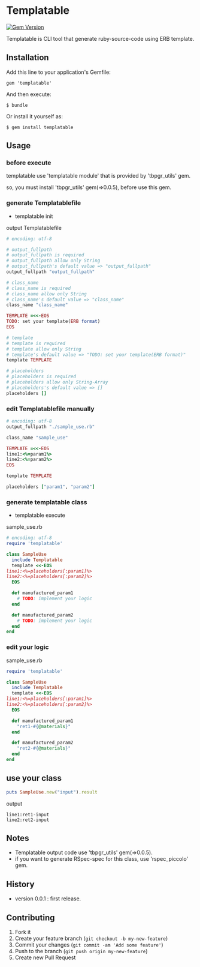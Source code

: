 # Templatable

[![Gem Version](https://badge.fury.io/rb/templatable.svg)](http://badge.fury.io/rb/templatable)

Templatable is CLI tool that generate ruby-source-code using ERB template.

## Installation

Add this line to your application's Gemfile:

    gem 'templatable'

And then execute:

    $ bundle

Or install it yourself as:

    $ gem install templatable

## Usage
### before execute
templatable use 'templatable module' that is provided by 'tbpgr_utils' gem.

so, you must install 'tbpgr_utils' gem(=>0.0.5), before use this gem.

### generate Templatablefile
* templatable init

output Templatablefile
~~~ruby
# encoding: utf-8

# output_fullpath
# output_fullpath is required
# output_fullpath allow only String
# output_fullpath's default value => "output_fullpath"
output_fullpath "output_fullpath"

# class_name
# class_name is required
# class_name allow only String
# class_name's default value => "class_name"
class_name "class_name"

TEMPLATE =<<-EOS
TODO: set your template(ERB format)
EOS

# template
# template is required
# template allow only String
# template's default value => "TODO: set your template(ERB format)"
template TEMPLATE

# placeholders
# placeholders is required
# placeholders allow only String-Array
# placeholders's default value => []
placeholders []
~~~

### edit Templatablefile manually
~~~ruby
# encoding: utf-8
output_fullpath "./sample_use.rb"

class_name "sample_use"

TEMPLATE =<<-EOS
line1:<%=param1%>
line2:<%=param2%>
EOS

template TEMPLATE

placeholders ["param1", "param2"]
~~~

### generate templatable class
* templatable execute

sample_use.rb
~~~ruby
# encoding: utf-8
require 'templatable'

class SampleUse
  include Templatable
  template <<-EOS
line1:<%=placeholders[:param1]%>
line2:<%=placeholders[:param2]%>
  EOS

  def manufactured_param1
    # TODO: implement your logic
  end

  def manufactured_param2
    # TODO: implement your logic
  end
end
~~~

### edit your logic
sample_use.rb
~~~ruby
require 'templatable'

class SampleUse
  include Templatable
  template <<-EOS
line1:<%=placeholders[:param1]%>
line2:<%=placeholders[:param2]%>
  EOS

  def manufactured_param1
    "ret1-#{@materials}"
  end

  def manufactured_param2
    "ret2-#{@materials}"
  end
end
~~~

## use your class
~~~ruby
puts SampleUse.new("input").result
~~~

output
~~~
line1:ret1-input
line2:ret2-input
~~~

## Notes
* Templatable output code use 'tbpgr_utils' gem(=>0.0.5).
* if you want to generate RSpec-spec for this class, use 'rspec_piccolo' gem.

## History
* version 0.0.1 : first release.

## Contributing

1. Fork it
2. Create your feature branch (`git checkout -b my-new-feature`)
3. Commit your changes (`git commit -am 'Add some feature'`)
4. Push to the branch (`git push origin my-new-feature`)
5. Create new Pull Request
